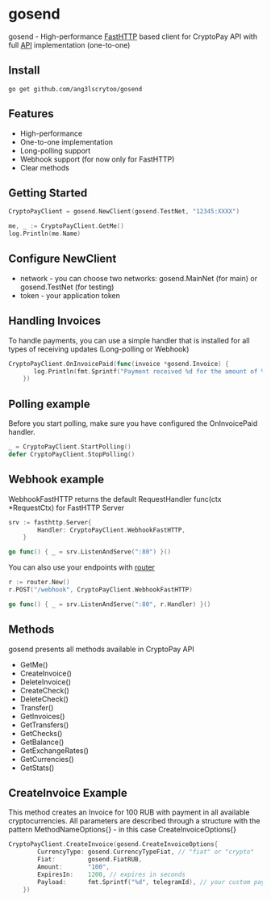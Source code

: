 
# gosend

gosend - High-performance [FastHTTP][FastHTTP] based client for CryptoPay API with full [API][CryptoPay] implementation (one-to-one)

[CryptoPay]: https://help.send.tg/en/articles/10279948-crypto-pay-api
[FastHTTP]: https://github.com/valyala/fasthttp
[FastHTTPRouter]: https://github.com/fasthttp/router
## Install



```shell
go get github.com/ang3lscrytoo/gosend
```
    
## Features

- High-performance
- One-to-one implementation
- Long-polling support
- Webhook support (for now only for FastHTTP)
- Clear methods


## Getting Started

```go
CryptoPayClient = gosend.NewClient(gosend.TestNet, "12345:XXXX")

me, _ := CryptoPayClient.GetMe()
log.Println(me.Name)
```

## Configure NewClient
- network - you can choose two networks: gosend.MainNet (for main) or gosend.TestNet (for testing)
- token - your application token
## Handling Invoices

To handle payments, you can use a simple handler that is installed for all types of receiving updates (Long-polling or Webhook)

```go
CryptoPayClient.OnInvoicePaid(func(invoice *gosend.Invoice) {
       log.Println(fmt.Sprintf("Payment received %d for the amount of %s", invoice.InvoiceId, invoice.Amount)  
    })
```
## Polling example

Before you start polling, make sure you have configured the OnInvoicePaid handler.

```go
_ = CryptoPayClient.StartPolling()
defer CryptoPayClient.StopPolling()
```
## Webhook example
WebhookFastHTTP returns the default RequestHandler func(ctx *RequestCtx) for FastHTTP Server

```go
srv := fasthttp.Server{
		Handler: CryptoPayClient.WebhookFastHTTP,
	}

go func() { _ = srv.ListenAndServe(":80") }()
```

You can also use your endpoints with [router][FastHTTPRouter]
```go
r := router.New()
r.POST("/webhook", CryptoPayClient.WebhookFastHTTP)

go func() { _ = srv.ListenAndServe(":80", r.Handler) }()
```
## Methods
gosend presents all methods available in CryptoPay API
- GetMe()
- CreateInvoice()
- DeleteInvoice()
- CreateCheck()
- DeleteCheck()
- Transfer()
- GetInvoices()
- GetTransfers()
- GetChecks()
- GetBalance()
- GetExchangeRates()
- GetCurrencies()
- GetStats()
## CreateInvoice Example
This method creates an Invoice for 100 RUB with payment in all available cryptocurrencies. All parameters are described through a structure with the pattern MethodNameOptions{} - in this case CreateInvoiceOptions{}
```go
CryptoPayClient.CreateInvoice(gosend.CreateInvoiceOptions{
		CurrencyType: gosend.CurrencyTypeFiat, // "fiat" or "crypto"
		Fiat:         gosend.FiatRUB,
		Amount:       "100",
		ExpiresIn:    1200, // expires in seconds
		Payload:      fmt.Sprintf("%d", telegramId), // your custom payload. In this example - telegram id
	})
```
